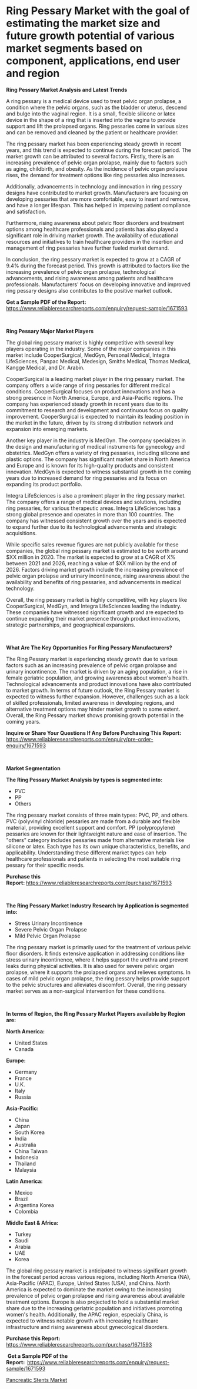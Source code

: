 <p><h1>Ring Pessary Market with the goal of estimating the market size and future growth potential of various market segments based on component, applications, end user and region</h1></p><p><strong>Ring Pessary Market Analysis and Latest Trends</strong></p>
<p><p>A ring pessary is a medical device used to treat pelvic organ prolapse, a condition where the pelvic organs, such as the bladder or uterus, descend and bulge into the vaginal region. It is a small, flexible silicone or latex device in the shape of a ring that is inserted into the vagina to provide support and lift the prolapsed organs. Ring pessaries come in various sizes and can be removed and cleaned by the patient or healthcare provider.</p><p>The ring pessary market has been experiencing steady growth in recent years, and this trend is expected to continue during the forecast period. The market growth can be attributed to several factors. Firstly, there is an increasing prevalence of pelvic organ prolapse, mainly due to factors such as aging, childbirth, and obesity. As the incidence of pelvic organ prolapse rises, the demand for treatment options like ring pessaries also increases.</p><p>Additionally, advancements in technology and innovation in ring pessary designs have contributed to market growth. Manufacturers are focusing on developing pessaries that are more comfortable, easy to insert and remove, and have a longer lifespan. This has helped in improving patient compliance and satisfaction.</p><p>Furthermore, rising awareness about pelvic floor disorders and treatment options among healthcare professionals and patients has also played a significant role in driving market growth. The availability of educational resources and initiatives to train healthcare providers in the insertion and management of ring pessaries have further fueled market demand.</p><p>In conclusion, the ring pessary market is expected to grow at a CAGR of 9.4% during the forecast period. This growth is attributed to factors like the increasing prevalence of pelvic organ prolapse, technological advancements, and rising awareness among patients and healthcare professionals. Manufacturers' focus on developing innovative and improved ring pessary designs also contributes to the positive market outlook.</p></p>
<p><strong>Get a Sample PDF of the Report:&nbsp;</strong> <a href="https://www.reliableresearchreports.com/enquiry/request-sample/1671593">https://www.reliableresearchreports.com/enquiry/request-sample/1671593</a></p>
<p>&nbsp;</p>
<p><strong>Ring Pessary Major Market Players</strong></p>
<p><p>The global ring pessary market is highly competitive with several key players operating in the industry. Some of the major companies in this market include CooperSurgical, MedGyn, Personal Medical, Integra LifeSciences, Panpac Medical, Medesign, Smiths Medical, Thomas Medical, Kangge Medical, and Dr. Arabin.</p><p>CooperSurgical is a leading market player in the ring pessary market. The company offers a wide range of ring pessaries for different medical conditions. CooperSurgical focuses on product innovations and has a strong presence in North America, Europe, and Asia-Pacific regions. The company has experienced steady growth in recent years due to its commitment to research and development and continuous focus on quality improvement. CooperSurgical is expected to maintain its leading position in the market in the future, driven by its strong distribution network and expansion into emerging markets.</p><p>Another key player in the industry is MedGyn. The company specializes in the design and manufacturing of medical instruments for gynecology and obstetrics. MedGyn offers a variety of ring pessaries, including silicone and plastic options. The company has significant market share in North America and Europe and is known for its high-quality products and consistent innovation. MedGyn is expected to witness substantial growth in the coming years due to increased demand for ring pessaries and its focus on expanding its product portfolio.</p><p>Integra LifeSciences is also a prominent player in the ring pessary market. The company offers a range of medical devices and solutions, including ring pessaries, for various therapeutic areas. Integra LifeSciences has a strong global presence and operates in more than 100 countries. The company has witnessed consistent growth over the years and is expected to expand further due to its technological advancements and strategic acquisitions.</p><p>While specific sales revenue figures are not publicly available for these companies, the global ring pessary market is estimated to be worth around $XX million in 2020. The market is expected to grow at a CAGR of X% between 2021 and 2026, reaching a value of $XX million by the end of 2026. Factors driving market growth include the increasing prevalence of pelvic organ prolapse and urinary incontinence, rising awareness about the availability and benefits of ring pessaries, and advancements in medical technology.</p><p>Overall, the ring pessary market is highly competitive, with key players like CooperSurgical, MedGyn, and Integra LifeSciences leading the industry. These companies have witnessed significant growth and are expected to continue expanding their market presence through product innovations, strategic partnerships, and geographical expansions.</p></p>
<p>&nbsp;</p>
<p><strong>What Are The Key Opportunities For Ring Pessary Manufacturers?</strong></p>
<p><p>The Ring Pessary market is experiencing steady growth due to various factors such as an increasing prevalence of pelvic organ prolapse and urinary incontinence. The market is driven by an aging population, a rise in female geriatric population, and growing awareness about women's health. Technological advancements and product innovations have also contributed to market growth. In terms of future outlook, the Ring Pessary market is expected to witness further expansion. However, challenges such as a lack of skilled professionals, limited awareness in developing regions, and alternative treatment options may hinder market growth to some extent. Overall, the Ring Pessary market shows promising growth potential in the coming years.</p></p>
<p><strong>Inquire or Share Your Questions If Any Before Purchasing This Report:</strong> <a href="https://www.reliableresearchreports.com/enquiry/pre-order-enquiry/1671593">https://www.reliableresearchreports.com/enquiry/pre-order-enquiry/1671593</a></p>
<p>&nbsp;</p>
<p><strong>Market Segmentation</strong></p>
<p><strong>The Ring Pessary Market Analysis by types is segmented into:</strong></p>
<p><ul><li>PVC</li><li>PP</li><li>Others</li></ul></p>
<p><p>The ring pessary market consists of three main types: PVC, PP, and others. PVC (polyvinyl chloride) pessaries are made from a durable and flexible material, providing excellent support and comfort. PP (polypropylene) pessaries are known for their lightweight nature and ease of insertion. The "others" category includes pessaries made from alternative materials like silicone or latex. Each type has its own unique characteristics, benefits, and applicability. Understanding these different market types can help healthcare professionals and patients in selecting the most suitable ring pessary for their specific needs.</p></p>
<p><strong>Purchase this Report:&nbsp;</strong><a href="https://www.reliableresearchreports.com/purchase/1671593">https://www.reliableresearchreports.com/purchase/1671593</a></p>
<p>&nbsp;</p>
<p><strong>The Ring Pessary Market Industry Research by Application is segmented into:</strong></p>
<p><ul><li>Stress Urinary Incontinence</li><li>Severe Pelvic Organ Prolapse</li><li>Mild Pelvic Organ Prolapse</li></ul></p>
<p><p>The ring pessary market is primarily used for the treatment of various pelvic floor disorders. It finds extensive application in addressing conditions like stress urinary incontinence, where it helps support the urethra and prevent leaks during physical activities. It is also used for severe pelvic organ prolapse, where it supports the prolapsed organs and relieves symptoms. In cases of mild pelvic organ prolapse, the ring pessary helps provide support to the pelvic structures and alleviates discomfort. Overall, the ring pessary market serves as a non-surgical intervention for these conditions.</p></p>
<p>&nbsp;</p>
<p><strong>In terms of Region, the Ring Pessary Market Players available by Region are:</strong></p>
<p>
    <p> <strong> North America: </strong>
        <ul>
            <li>United States</li>
            <li>Canada</li>
        </ul>
        </p> 
    <p> <strong> Europe: </strong>
        <ul>
            <li>Germany</li>
            <li>France</li>
            <li>U.K.</li>
            <li>Italy</li>
            <li>Russia</li>
        </ul>
        </p> 
    <p> <strong> Asia-Pacific: </strong>
        <ul>
            <li>China</li>
            <li>Japan</li>
            <li>South Korea</li>
            <li>India</li>
            <li>Australia</li>
            <li>China Taiwan</li>
            <li>Indonesia</li>
            <li>Thailand</li>
            <li>Malaysia</li>
        </ul>
        </p> 
    <p> <strong> Latin America: </strong>
        <ul>
            <li>Mexico</li>
            <li>Brazil</li>
            <li>Argentina Korea</li>
            <li>Colombia</li>
        </ul>
        </p> 
    <p> <strong> Middle East & Africa: </strong>
        <ul>
            <li>Turkey</li>
            <li>Saudi</li>
            <li>Arabia</li>
            <li>UAE</li>
            <li>Korea</li>
        </ul>
    </p>
    </p>
<p><p>The global ring pessary market is anticipated to witness significant growth in the forecast period across various regions, including North America (NA), Asia-Pacific (APAC), Europe, United States (USA), and China. North America is expected to dominate the market owing to the increasing prevalence of pelvic organ prolapse and rising awareness about available treatment options. Europe is also projected to hold a substantial market share due to the increasing geriatric population and initiatives promoting women's health. Additionally, the APAC region, especially China, is expected to witness notable growth with increasing healthcare infrastructure and rising awareness about gynecological disorders.</p></p>
<p><strong>Purchase this Report: </strong><a href="https://www.reliableresearchreports.com/purchase/1671593">https://www.reliableresearchreports.com/purchase/1671593</a></p>
<p>&nbsp;<strong>Get a Sample PDF of the Report:&nbsp;&nbsp;</strong><a href="https://www.reliableresearchreports.com/enquiry/request-sample/1671593">https://www.reliableresearchreports.com/enquiry/request-sample/1671593</a></p>
<p><strong></strong></p>
<p><p><a href="https://github.com/PeterParrish5/Market-Research-Report-List-3/blob/main/pancreatic-stents-market.md">Pancreatic Stents Market</a></p></p>